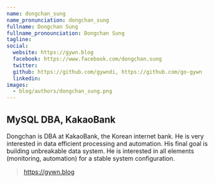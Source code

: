 ```yaml
---
name: dongchan_sung
name_pronunciation: dongchan_sung
fullname: Dongchan Sung
fullname_pronounciation: Dongchan Sung
tagline: 
social:
  website: https://gywn.blog
  facebook: https://www.facebook.com/dongchan.sung
  twitter:
  github: https://github.com/gywndi, https://github.com/go-gywn
  linkedin: 
images:
  - blog/authors/dongchan_sung.png
---
```

MySQL DBA, KakaoBank
----
Dongchan is DBA at KakaoBank, the Korean internet bank. He is very interested in data efficient processing and automation. His final goal is building unbreakable data system. He is interested in all elements (monitoring, automation) for a stable system configuration.
> https://gywn.blog
